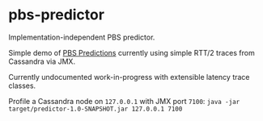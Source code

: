 pbs-predictor
===========

Implementation-independent PBS predictor.

Simple demo of [PBS Predictions](http://pbs.cs.berkeley.edu/#demo) currently using simple RTT/2 traces from Cassandra via JMX.

Currently undocumented work-in-progress with extensible latency trace classes.

Profile a Cassandra node on `127.0.0.1` with JMX port `7100`:
`java -jar target/predictor-1.0-SNAPSHOT.jar 127.0.0.1 7100`
